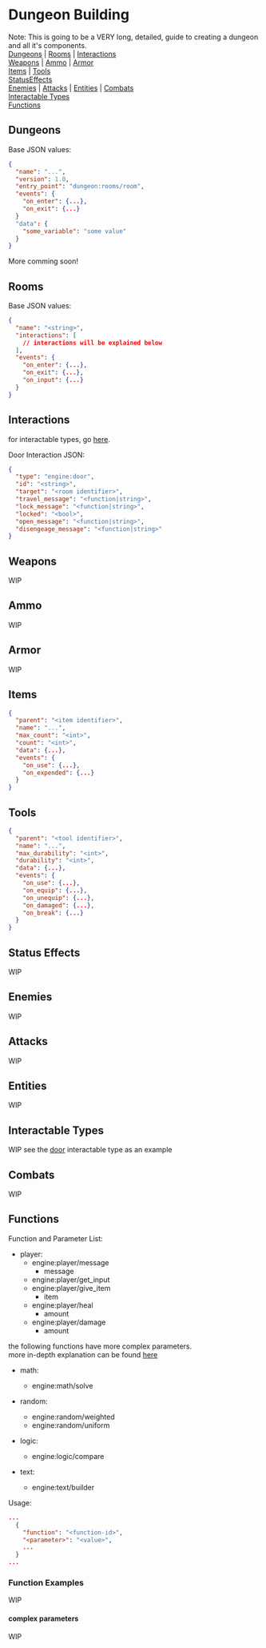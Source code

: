 
# Dungeon Building

Note: This is going to be a VERY long, detailed, guide to creating a dungeon and all it's components.  
[Dungeons](#dungeons) | [Rooms](#rooms) | [Interactions](#interactions)    
[Weapons](#weapons) | [Ammo](#ammo) | [Armor](#armor)  
[Items](#items) | [Tools](#tools)  
[StatusEffects](#status-effects)  
[Enemies](#enemies) | [Attacks](#attacks) | [Entities](#entities) | [Combats](#combats)  
[Interactable Types](#interactable-types)  
[Functions](#functions)  


## Dungeons

Base JSON values:
```json
{
  "name": "...",
  "version": 1.0,
  "entry_point": "dungeon:rooms/room",
  "events": {
    "on_enter": {...},
    "on_exit": {...}
  }
  "data": {
    "some_variable": "some value"
  }
}
```

More comming soon!  


## Rooms

Base JSON values:
```json
{
  "name": "<string>",
  "interactions": [
    // interactions will be explained below
  ],
  "events": {
    "on_enter": {...},
    "on_exit": {...},
    "on_input": {...}
  }
}
```

## Interactions
for interactable types, go [here](#interactable-types).  


Door Interaction JSON:  
```json
{
  "type": "engine:door",
  "id": "<string>",
  "target": "<room identifier>",
  "travel_message": "<function|string>",
  "lock_message": "<function|string>",
  "locked": "<bool>",
  "open_message": "<function|string>",
  "disengeage_message": "<function|string>"
}
```

## Weapons
WIP

## Ammo
WIP

## Armor
WIP

## Items
```json
{
  "parent": "<item identifier>",
  "name": "...",
  "max_count": "<int>",
  "count": "<int>",
  "data": {...},
  "events": {
    "on_use": {...},
    "on_expended": {...}
  }
}
```


## Tools
```json
{
  "parent": "<tool identifier>",
  "name": "...",
  "max_durability": "<int>",
  "durability": "<int>",
  "data": {...},
  "events": {
    "on_use": {...},
    "on_equip": {...},
    "on_unequip": {...},
    "on_damaged": {...},
    "on_break": {...}
  }
}
```


## Status Effects
WIP

## Enemies
WIP

## Attacks
WIP

## Entities
WIP

## Interactable Types
WIP
see the [door](./resources/interactable_types/door.json) interactable type as an example  

## Combats
WIP

## Functions

Function and Parameter List:  
- player:
  - engine:player/message
    * message
  - engine:player/get_input
  - engine:player/give_item
    * item
  - engine:player/heal
    * amount
  - engine:player/damage
    * amount

the following functions have more complex parameters.  
more in-depth explanation can be found [here](#complex-parameters)
- math:
  - engine:math/solve

- random:
  - engine:random/weighted
  - engine:random/uniform

- logic:
  - engine:logic/compare

- text:
  - engine:text/builder

Usage:
```json
...
  {
    "function": "<function-id>",
    "<parameter>": "<value>",
    ...
  }
...
```


### Function Examples
WIP




#### complex parameters
WIP





